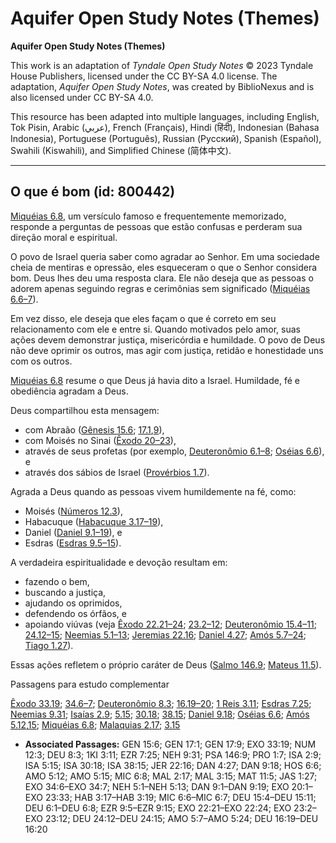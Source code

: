 # Aquifer Open Study Notes (Themes)

**Aquifer Open Study Notes (Themes)**

This work is an adaptation of *Tyndale Open Study Notes* © 2023 Tyndale House Publishers, licensed under the CC BY\-SA 4\.0 license. The adaptation, *Aquifer Open Study Notes*, was created by BiblioNexus and is also licensed under CC BY\-SA 4\.0\.

This resource has been adapted into multiple languages, including English, Tok Pisin, Arabic (عربي), French (Français), Hindi (हिंदी), Indonesian (Bahasa Indonesia), Portuguese (Português), Russian (Русский), Spanish (Español), Swahili (Kiswahili), and Simplified Chinese (简体中文).



--------------------------------

## O que é bom (id: 800442)

[Miquéias 6\.8](https://ref.ly/Mic6:8), um versículo famoso e frequentemente memorizado, responde a perguntas de pessoas que estão confusas e perderam sua direção moral e espiritual.

O povo de Israel queria saber como agradar ao Senhor. Em uma sociedade cheia de mentiras e opressão, eles esqueceram o que o Senhor considera bom. Deus lhes deu uma resposta clara. Ele não deseja que as pessoas o adorem apenas seguindo regras e cerimônias sem significado ([Miquéias 6\.6–7](https://ref.ly/Mic6:6-Mic6:7)).

Em vez disso, ele deseja que eles façam o que é correto em seu relacionamento com ele e entre si. Quando motivados pelo amor, suas ações devem demonstrar justiça, misericórdia e humildade. O povo de Deus não deve oprimir os outros, mas agir com justiça, retidão e honestidade uns com os outros.

[Miquéias 6\.8](https://ref.ly/Mic6:8) resume o que Deus já havia dito a Israel. Humildade, fé e obediência agradam a Deus.

Deus compartilhou esta mensagem:

* com Abraão ([Gênesis 15\.6](https://ref.ly/Gen15:6); [17\.1](https://ref.ly/Gen17:1),[9](https://ref.ly/Gen17:9)),
* com Moisés no Sinai ([Êxodo 20–23](https://ref.ly/Exod20:1-Exod23:33)),
* através de seus profetas (por exemplo, [Deuteronômio 6\.1–8](https://ref.ly/Deut6:1-Deut6:8); [Oséias 6\.6](https://ref.ly/Hos6:6)), e
* através dos sábios de Israel ([Provérbios 1\.7](https://ref.ly/Prov1:7)).

Agrada a Deus quando as pessoas vivem humildemente na fé, como:

* Moisés ([Números 12\.3](https://ref.ly/Num12:3)),
* Habacuque ([Habacuque 3\.17–19](https://ref.ly/Hab3:17-Hab3:19)),
* Daniel ([Daniel 9\.1–19](https://ref.ly/Dan9:1-Dan9:19)), e
* Esdras ([Esdras 9\.5–15](https://ref.ly/Ezra9:5-Ezra9:15)).

A verdadeira espiritualidade e devoção resultam em:

* fazendo o bem,
* buscando a justiça,
* ajudando os oprimidos,
* defendendo os órfãos, e
* apoiando viúvas (veja [Êxodo 22\.21–24](https://ref.ly/Exod22:21-Exod22:24); [23\.2–12](https://ref.ly/Exod23:2-Exod23:12); [Deuteronômio 15\.4–11](https://ref.ly/Deut15:4-Deut15:11); [24\.12–15](https://ref.ly/Deut24:12-Deut24:15); [Neemias 5\.1–13](https://ref.ly/Neh5:1-Neh5:13); [Jeremias 22\.16](https://ref.ly/Jer22:16); [Daniel 4\.27](https://ref.ly/Dan4:27); [Amós 5\.7–24](https://ref.ly/Amos5:7-Amos5:24); [Tiago 1\.27](https://ref.ly/Jas1:27)).

Essas ações refletem o próprio caráter de Deus ([Salmo 146\.9](https://ref.ly/Ps146:9); [Mateus 11\.5](https://ref.ly/Matt11:5)).

Passagens para estudo complementar

[Êxodo 33\.19](https://ref.ly/Exod33:19); [34\.6–7](https://ref.ly/Exod34:6-Exod34:7); [Deuteronômio 8\.3](https://ref.ly/Deut8:3); [16\.19–20](https://ref.ly/Deut16:19-Deut16:20); [1 Reis 3\.11](https://ref.ly/1Kgs3:11); [Esdras 7\.25](https://ref.ly/Ezra7:25); [Neemias 9\.31](https://ref.ly/Neh9:31); [Isaías 2\.9](https://ref.ly/Isa2:9); [5\.15](https://ref.ly/Isa5:15); [30\.18](https://ref.ly/Isa30:18); [38\.15](https://ref.ly/Isa38:15); [Daniel 9\.18](https://ref.ly/Dan9:18); [Oséias 6\.6](https://ref.ly/Hos6:6); [Amós 5\.12](https://ref.ly/Amos5:12),[15](https://ref.ly/Amos5:15); [Miquéias 6\.8](https://ref.ly/Mic6:8); [Malaquias 2\.17](https://ref.ly/Mal2:17); [3\.15](https://ref.ly/Mal3:15)

* **Associated Passages:** GEN 15:6; GEN 17:1; GEN 17:9; EXO 33:19; NUM 12:3; DEU 8:3; 1KI 3:11; EZR 7:25; NEH 9:31; PSA 146:9; PRO 1:7; ISA 2:9; ISA 5:15; ISA 30:18; ISA 38:15; JER 22:16; DAN 4:27; DAN 9:18; HOS 6:6; AMO 5:12; AMO 5:15; MIC 6:8; MAL 2:17; MAL 3:15; MAT 11:5; JAS 1:27; EXO 34:6–EXO 34:7; NEH 5:1–NEH 5:13; DAN 9:1–DAN 9:19; EXO 20:1–EXO 23:33; HAB 3:17–HAB 3:19; MIC 6:6–MIC 6:7; DEU 15:4–DEU 15:11; DEU 6:1–DEU 6:8; EZR 9:5–EZR 9:15; EXO 22:21–EXO 22:24; EXO 23:2–EXO 23:12; DEU 24:12–DEU 24:15; AMO 5:7–AMO 5:24; DEU 16:19–DEU 16:20

